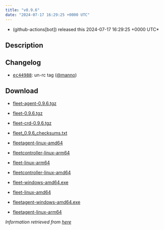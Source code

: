 ```yaml
---
title: "v0.9.6"
date: "2024-07-17 16:29:25 +0000 UTC"
---
```



* (github-actions[bot]) released this 2024-07-17 16:29:25 +0000 UTC*



## Description


<h2>Changelog</h2>
<ul>
<li><a class="commit-link" data-hovercard-type="commit" data-hovercard-url="https://github.com/rancher/fleet/commit/ec449886284cbf9ae16bdf71e08f9c11de94d846/hovercard" href="https://github.com/rancher/fleet/commit/ec449886284cbf9ae16bdf71e08f9c11de94d846"><tt>ec44988</tt></a>: un-rc tag (<a class="user-mention notranslate" data-hovercard-type="user" data-hovercard-url="/users/manno/hovercard" data-octo-click="hovercard-link-click" data-octo-dimensions="link_type:self" href="https://github.com/manno">@manno</a>)</li>
</ul>



## Download


* [fleet-agent-0.9.6.tgz](https://github.com/rancher/fleet/releases/download/v0.9.6/fleet-agent-0.9.6.tgz)

* [fleet-0.9.6.tgz](https://github.com/rancher/fleet/releases/download/v0.9.6/fleet-0.9.6.tgz)

* [fleet-crd-0.9.6.tgz](https://github.com/rancher/fleet/releases/download/v0.9.6/fleet-crd-0.9.6.tgz)

* [fleet_0.9.6_checksums.txt](https://github.com/rancher/fleet/releases/download/v0.9.6/fleet_0.9.6_checksums.txt)

* [fleetagent-linux-amd64](https://github.com/rancher/fleet/releases/download/v0.9.6/fleetagent-linux-amd64)

* [fleetcontroller-linux-arm64](https://github.com/rancher/fleet/releases/download/v0.9.6/fleetcontroller-linux-arm64)

* [fleet-linux-arm64](https://github.com/rancher/fleet/releases/download/v0.9.6/fleet-linux-arm64)

* [fleetcontroller-linux-amd64](https://github.com/rancher/fleet/releases/download/v0.9.6/fleetcontroller-linux-amd64)

* [fleet-windows-amd64.exe](https://github.com/rancher/fleet/releases/download/v0.9.6/fleet-windows-amd64.exe)

* [fleet-linux-amd64](https://github.com/rancher/fleet/releases/download/v0.9.6/fleet-linux-amd64)

* [fleetagent-windows-amd64.exe](https://github.com/rancher/fleet/releases/download/v0.9.6/fleetagent-windows-amd64.exe)

* [fleetagent-linux-arm64](https://github.com/rancher/fleet/releases/download/v0.9.6/fleetagent-linux-arm64)




*Information retrieved from [here](https://github.com/rancher/fleet/releases/tag/v0.9.6)*


